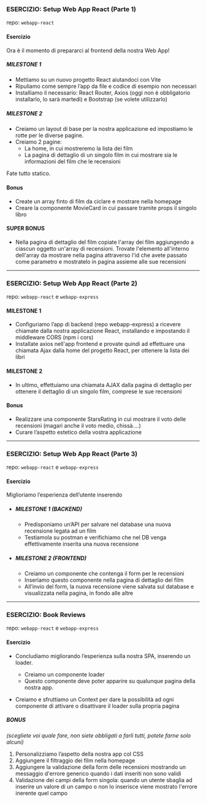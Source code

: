 ### ESERCIZIO: Setup Web App React (Parte 1)

repo: `webapp-react`

#### Esercizio

Ora è il momento di prepararci al frontend della nostra Web App!

##### MILESTONE 1

- Mettiamo su un nuovo progetto React aiutandoci con Vite
- Ripuliamo come sempre l’app da file e codice di esempio non necessari
- Installiamo il necessario: React Router, Axios (oggi non è obbligatorio installarlo, lo sarà martedì) e Bootstrap (se volete utilizzarlo)

##### MILESTONE 2

- Creiamo un layout di base per la nostra applicazione ed impostiamo le rotte per le diverse pagine.
- Creiamo 2 pagine:
  - La home, in cui mostreremo la lista dei film
  - La pagina di dettaglio di un singolo film in cui mostrare sia le informazioni del film che le recensioni

Fate tutto statico.

#### Bonus

- Create un array finto di film da ciclare e mostrare nella homepage
- Creare la componente MovieCard in cui passare tramite props il singolo libro

#### SUPER BONUS

- Nella pagina di dettaglio del film copiate l'array dei film aggiungendo a ciascun oggetto un'array di recensioni. Trovate l'elemento all'interno dell'array da mostrare nella pagina attraverso l'id che avete passato come parametro e mostratelo in pagina assieme alle sue recensioni

---

### ESERCIZIO: Setup Web App React (Parte 2)

repo: `webapp-react` e `webapp-express`

#### MILESTONE 1

- Configuriamo l’app di backend (repo webapp-express) a ricevere chiamate dalla nostra applicazione React, installando e impostando il middleware CORS (npm i cors)
- Installate axios nell'app frontend e provate quindi ad effettuare una chiamata Ajax dalla home del progetto React, per ottenere la lista dei libri

#### MILESTONE 2

- In ultimo, effettuiamo una chiamata AJAX dalla pagina di dettaglio per ottenere il dettaglio di un singolo film, comprese le sue recensioni

#### Bonus

- Realizzare una componente StarsRating in cui mostrare il voto delle recensioni (magari anche il voto medio, chissà....)
- Curare l’aspetto estetico della vostra applicazione

---

### ESERCIZIO: Setup Web App React (Parte 3)

repo: `webapp-react` e `webapp-express`

#### Esercizio

Miglioriamo l’esperienza dell’utente inserendo

- ##### MILESTONE 1 (BACKEND)

  - Predisponiamo un’API per salvare nel database una nuova recensione legata ad un film
  - Testiamola su postman e verifichiamo che nel DB venga effettivamente inserita una nuova recensione

- ##### MILESTONE 2 (FRONTEND)

  - Creiamo un componente che contenga il form per le recensioni
  - Inseriamo questo componente nella pagina di dettaglio del film
  - All’invio del form, la nuova recensione viene salvata sul database e visualizzata nella pagina, in fondo alle altre


---

### ESERCIZIO: Book Reviews

repo: `webapp-react` e `webapp-express`

#### Esercizio

- Concludiamo migliorando l’esperienza sulla nostra SPA, inserendo un loader.
  - Creiamo un componente loader 
  - Questo componente deve poter apparire su qualunque pagina della nostra app. 

- Creiamo e sfruttiamo un Context per dare la possibilità ad ogni componente di attivare o disattivare il loader sulla propria pagina 

##### BONUS

*(scegliete voi quale fare, non siete obbligati a farli tutti, potete farne solo alcuni)*

1. Personalizziamo l’aspetto della nostra app col CSS
2. Aggiungere il filtraggio dei film nella homepage
3. Aggiungere la validazione della form delle recensioni mostrando un messaggio d'errore generico quando i dati inseriti non sono validi
4. Validazione dei campi della form singola: quando un utente sbaglia ad inserire un valore di un campo o non lo inserisce viene mostrato l'errore inerente quel campo